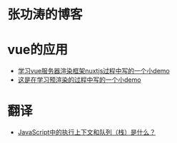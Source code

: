# 张功涛的博客
# vue的应用
* [学习vue服务器渲染框架nuxtjs过程中写的一个小demo](./nuxt-study/README.md)
* [这是在学习预渲染的过程中写的一个小demo](./prerender-demo/README.md)
# 翻译
* [JavaScript中的执行上下文和队列（栈）是什么？](./execution-context/README.md)